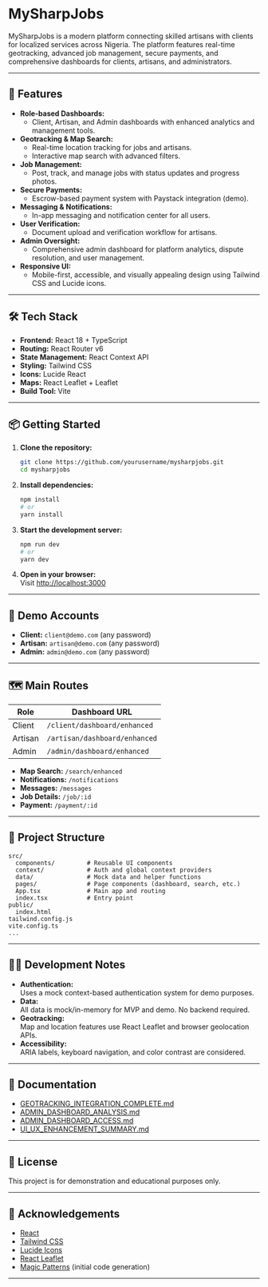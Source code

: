 # MySharpJobs

MySharpJobs is a modern platform connecting skilled artisans with clients for localized services across Nigeria. The platform features real-time geotracking, advanced job management, secure payments, and comprehensive dashboards for clients, artisans, and administrators.

---

## 🚀 Features

- **Role-based Dashboards:**  
  - Client, Artisan, and Admin dashboards with enhanced analytics and management tools.
- **Geotracking & Map Search:**  
  - Real-time location tracking for jobs and artisans.
  - Interactive map search with advanced filters.
- **Job Management:**  
  - Post, track, and manage jobs with status updates and progress photos.
- **Secure Payments:**  
  - Escrow-based payment system with Paystack integration (demo).
- **Messaging & Notifications:**  
  - In-app messaging and notification center for all users.
- **User Verification:**  
  - Document upload and verification workflow for artisans.
- **Admin Oversight:**  
  - Comprehensive admin dashboard for platform analytics, dispute resolution, and user management.
- **Responsive UI:**  
  - Mobile-first, accessible, and visually appealing design using Tailwind CSS and Lucide icons.

---

## 🛠️ Tech Stack

- **Frontend:** React 18 + TypeScript
- **Routing:** React Router v6
- **State Management:** React Context API
- **Styling:** Tailwind CSS
- **Icons:** Lucide React
- **Maps:** React Leaflet + Leaflet
- **Build Tool:** Vite

---

## 📦 Getting Started

1. **Clone the repository:**
   ```bash
   git clone https://github.com/yourusername/mysharpjobs.git
   cd mysharpjobs
   ```

2. **Install dependencies:**
   ```bash
   npm install
   # or
   yarn install
   ```

3. **Start the development server:**
   ```bash
   npm run dev
   # or
   yarn dev
   ```

4. **Open in your browser:**  
   Visit [http://localhost:3000](http://localhost:3000)

---

## 👤 Demo Accounts

- **Client:** `client@demo.com` (any password)
- **Artisan:** `artisan@demo.com` (any password)
- **Admin:** `admin@demo.com` (any password)

---

## 🗺️ Main Routes

| Role    | Dashboard URL                       |
|---------|-------------------------------------|
| Client  | `/client/dashboard/enhanced`        |
| Artisan | `/artisan/dashboard/enhanced`       |
| Admin   | `/admin/dashboard/enhanced`         |

- **Map Search:** `/search/enhanced`
- **Notifications:** `/notifications`
- **Messages:** `/messages`
- **Job Details:** `/job/:id`
- **Payment:** `/payment/:id`

---

## 📂 Project Structure

```
src/
  components/         # Reusable UI components
  context/            # Auth and global context providers
  data/               # Mock data and helper functions
  pages/              # Page components (dashboard, search, etc.)
  App.tsx             # Main app and routing
  index.tsx           # Entry point
public/
  index.html
tailwind.config.js
vite.config.ts
...
```

---

## 🧑‍💻 Development Notes

- **Authentication:**  
  Uses a mock context-based authentication system for demo purposes.
- **Data:**  
  All data is mock/in-memory for MVP and demo. No backend required.
- **Geotracking:**  
  Map and location features use React Leaflet and browser geolocation APIs.
- **Accessibility:**  
  ARIA labels, keyboard navigation, and color contrast are considered.

---

## 📖 Documentation

- [GEOTRACKING_INTEGRATION_COMPLETE.md](./GEOTRACKING_INTEGRATION_COMPLETE.md)
- [ADMIN_DASHBOARD_ANALYSIS.md](./ADMIN_DASHBOARD_ANALYSIS.md)
- [ADMIN_DASHBOARD_ACCESS.md](./ADMIN_DASHBOARD_ACCESS.md)
- [UI_UX_ENHANCEMENT_SUMMARY.md](./UI_UX_ENHANCEMENT_SUMMARY.md)

---

## 📝 License

This project is for demonstration and educational purposes only.

---

## 🙏 Acknowledgements

- [React](https://react.dev/)
- [Tailwind CSS](https://tailwindcss.com/)
- [Lucide Icons](https://lucide.dev/)
- [React Leaflet](https://react-leaflet.js.org/)
- [Magic Patterns](https://magicpatterns.com) (initial code generation)

---
